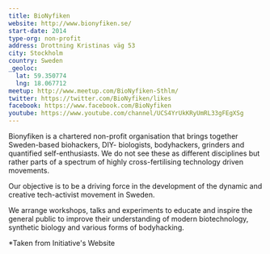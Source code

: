 ```yaml
---
title: BioNyfiken
website: http://www.bionyfiken.se/
start-date: 2014
type-org: non-profit
address: Drottning Kristinas väg 53
city: Stockholm
country: Sweden
_geoloc:
  lat: 59.350774
  lng: 18.067712
meetup: http://www.meetup.com/BioNyfiken-Sthlm/
twitter: https://twitter.com/BioNyfiken/likes
facebook: https://www.facebook.com/BioNyfiken
youtube: https://www.youtube.com/channel/UCS4YrUkKRyUmRL33gFEgXSg
---
```


Bionyfiken is a chartered non-profit organisation that brings together Sweden-based biohackers, DIY-
biologists, bodyhackers, grinders and quantified self-enthusiasts. We do not see these as different disciplines but rather parts of a spectrum of highly cross-fertilising technology driven movements.

Our objective is to be a driving force in the development of the dynamic and creative tech-activist movement in Sweden.

We arrange workshops, talks and experiments to educate and inspire the general public to improve their understanding of modern biotechnology, synthetic biology and various forms of bodyhacking.


\*Taken from Initiative's Website

